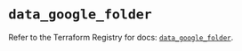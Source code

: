 # `data_google_folder`

Refer to the Terraform Registry for docs: [`data_google_folder`](https://registry.terraform.io/providers/hashicorp/google-beta/5.43.0/docs/data-sources/google_folder).
